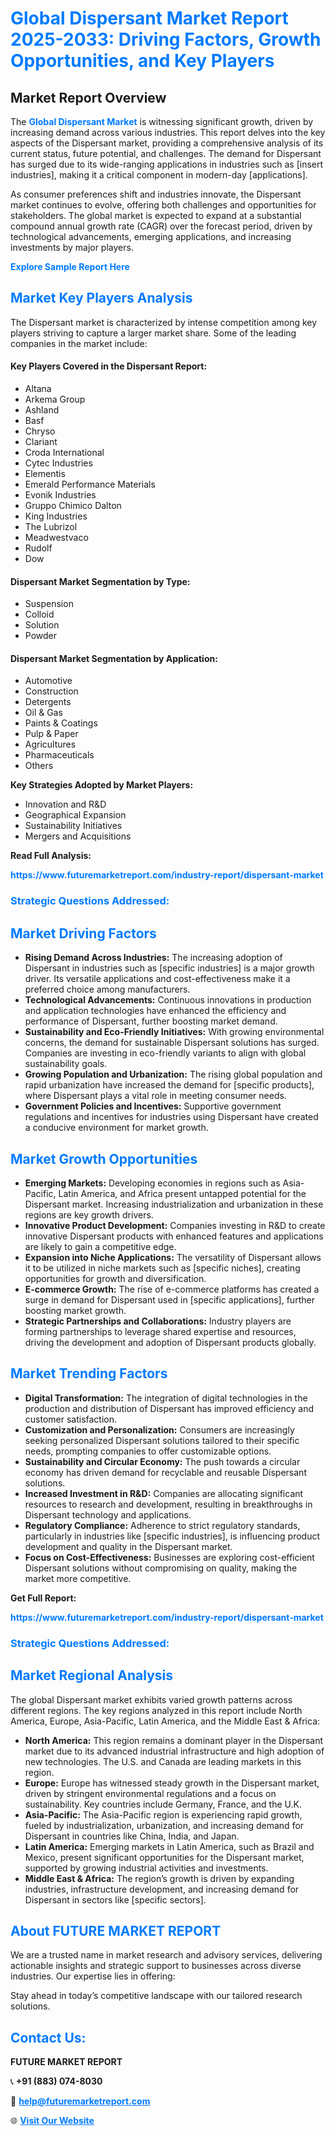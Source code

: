 <h1 style="color: #007BFF;">Global Dispersant Market Report 2025-2033: Driving Factors, Growth Opportunities, and Key Players</h1>

<section id="overview">
<h2>Market Report Overview</h2>
<p>The <a href="https://www.futuremarketreport.com/industry-report/dispersant-market" style="color: #007BFF; text-decoration: none;"><strong>Global Dispersant Market</strong></a> is witnessing significant growth, driven by increasing demand across various industries. This report delves into the key aspects of the Dispersant market, providing a comprehensive analysis of its current status, future potential, and challenges. The demand for Dispersant has surged due to its wide-ranging applications in industries such as [insert industries], making it a critical component in modern-day [applications].</p>
<p>As consumer preferences shift and industries innovate, the Dispersant market continues to evolve, offering both challenges and opportunities for stakeholders. The global market is expected to expand at a substantial compound annual growth rate (CAGR) over the forecast period, driven by technological advancements, emerging applications, and increasing investments by major players.</p>
</section>

<section id="overview">
<p><a href="https://www.futuremarketreport.com/request-sample/reportId=31165" style="color: #007BFF; text-decoration: none;"><strong>Explore Sample Report Here</strong></a></p>
</section>

<section id="key-players">
<h2 style="color: #007BFF;">Market Key Players Analysis</h2>
<p>The Dispersant market is characterized by intense competition among key players striving to capture a larger market share. Some of the leading companies in the market include:</p>
<h4>Key Players Covered in the Dispersant Report:</h4>
<ul><li>Altana</li><li>Arkema Group</li><li>Ashland</li><li>Basf</li><li>Chryso</li><li>Clariant</li><li>Croda International</li><li>Cytec Industries</li><li>Elementis</li><li>Emerald Performance Materials</li><li>Evonik Industries</li><li>Gruppo Chimico Dalton</li><li>King Industries</li><li>The Lubrizol</li><li>Meadwestvaco</li><li>Rudolf</li><li>Dow</li></ul>
<h4>Dispersant Market Segmentation by Type:</h4>
<ul><li>Suspension</li><li>Colloid</li><li>Solution</li><li>Powder</li></ul>

<h4>Dispersant Market Segmentation by Application:</h4>
<ul><li>Automotive</li><li>Construction</li><li>Detergents</li><li>Oil &amp; Gas</li><li>Paints &amp; Coatings</li><li>Pulp &amp; Paper</li><li>Agricultures</li><li>Pharmaceuticals</li><li>Others</li></ul>
<p><strong>Key Strategies Adopted by Market Players:</strong></p>
<ul>
<li>Innovation and R&D</li>
<li>Geographical Expansion</li>
<li>Sustainability Initiatives</li>
<li>Mergers and Acquisitions</li>
</ul>
</section>

<section>
<p><strong>Read Full Analysis: </strong></p><a href="https://www.futuremarketreport.com/industry-report/dispersant-market" style="color: #007BFF; text-decoration: none;"><strong>https://www.futuremarketreport.com/industry-report/dispersant-market</strong></a>
<h3 style="color: #007BFF;">Strategic Questions Addressed:</h3>
</section>

<section id="driving-factors">
<h2 style="color: #007BFF;">Market Driving Factors</h2>
<ul>
<li><strong>Rising Demand Across Industries:</strong> The increasing adoption of Dispersant in industries such as [specific industries] is a major growth driver. Its versatile applications and cost-effectiveness make it a preferred choice among manufacturers.</li>
<li><strong>Technological Advancements:</strong> Continuous innovations in production and application technologies have enhanced the efficiency and performance of Dispersant, further boosting market demand.</li>
<li><strong>Sustainability and Eco-Friendly Initiatives:</strong> With growing environmental concerns, the demand for sustainable Dispersant solutions has surged. Companies are investing in eco-friendly variants to align with global sustainability goals.</li>
<li><strong>Growing Population and Urbanization:</strong> The rising global population and rapid urbanization have increased the demand for [specific products], where Dispersant plays a vital role in meeting consumer needs.</li>
<li><strong>Government Policies and Incentives:</strong> Supportive government regulations and incentives for industries using Dispersant have created a conducive environment for market growth.</li>
</ul>
</section>

<section id="growth-opportunities">
<h2 style="color: #007BFF;">Market Growth Opportunities</h2>
<ul>
<li><strong>Emerging Markets:</strong> Developing economies in regions such as Asia-Pacific, Latin America, and Africa present untapped potential for the Dispersant market. Increasing industrialization and urbanization in these regions are key growth drivers.</li>
<li><strong>Innovative Product Development:</strong> Companies investing in R&D to create innovative Dispersant products with enhanced features and applications are likely to gain a competitive edge.</li>
<li><strong>Expansion into Niche Applications:</strong> The versatility of Dispersant allows it to be utilized in niche markets such as [specific niches], creating opportunities for growth and diversification.</li>
<li><strong>E-commerce Growth:</strong> The rise of e-commerce platforms has created a surge in demand for Dispersant used in [specific applications], further boosting market growth.</li>
<li><strong>Strategic Partnerships and Collaborations:</strong> Industry players are forming partnerships to leverage shared expertise and resources, driving the development and adoption of Dispersant products globally.</li>
</ul>
</section>

<section id="trending-factors">
<h2 style="color: #007BFF;">Market Trending Factors</h2>
<ul>
<li><strong>Digital Transformation:</strong> The integration of digital technologies in the production and distribution of Dispersant has improved efficiency and customer satisfaction.</li>
<li><strong>Customization and Personalization:</strong> Consumers are increasingly seeking personalized Dispersant solutions tailored to their specific needs, prompting companies to offer customizable options.</li>
<li><strong>Sustainability and Circular Economy:</strong> The push towards a circular economy has driven demand for recyclable and reusable Dispersant solutions.</li>
<li><strong>Increased Investment in R&D:</strong> Companies are allocating significant resources to research and development, resulting in breakthroughs in Dispersant technology and applications.</li>
<li><strong>Regulatory Compliance:</strong> Adherence to strict regulatory standards, particularly in industries like [specific industries], is influencing product development and quality in the Dispersant market.</li>
<li><strong>Focus on Cost-Effectiveness:</strong> Businesses are exploring cost-efficient Dispersant solutions without compromising on quality, making the market more competitive.</li>
</ul>
</section>

<section>
<p><strong>Get Full Report: </strong></p><a href="https://www.futuremarketreport.com/industry-report/dispersant-market" style="color: #007BFF; text-decoration: none;"><strong>https://www.futuremarketreport.com/industry-report/dispersant-market</strong></a>
<h3 style="color: #007BFF;">Strategic Questions Addressed:</h3>
</section>


<section id="regional-analysis">
<h2 style="color: #007BFF;">Market Regional Analysis</h2>
<p>The global Dispersant market exhibits varied growth patterns across different regions. The key regions analyzed in this report include North America, Europe, Asia-Pacific, Latin America, and the Middle East & Africa:</p>
<ul>
<li><strong>North America:</strong> This region remains a dominant player in the Dispersant market due to its advanced industrial infrastructure and high adoption of new technologies. The U.S. and Canada are leading markets in this region.</li>
<li><strong>Europe:</strong> Europe has witnessed steady growth in the Dispersant market, driven by stringent environmental regulations and a focus on sustainability. Key countries include Germany, France, and the U.K.</li>
<li><strong>Asia-Pacific:</strong> The Asia-Pacific region is experiencing rapid growth, fueled by industrialization, urbanization, and increasing demand for Dispersant in countries like China, India, and Japan.</li>
<li><strong>Latin America:</strong> Emerging markets in Latin America, such as Brazil and Mexico, present significant opportunities for the Dispersant market, supported by growing industrial activities and investments.</li>
<li><strong>Middle East & Africa:</strong> The region’s growth is driven by expanding industries, infrastructure development, and increasing demand for Dispersant in sectors like [specific sectors].</li>
</ul>
</section>

<footer>
<h2 style="color: #007BFF;">About FUTURE MARKET REPORT</h2>
<p>We are a trusted name in market research and advisory services, delivering actionable insights and strategic support to businesses across diverse industries. Our expertise lies in offering:</p>

<p>Stay ahead in today’s competitive landscape with our tailored research solutions.</p>

<h2 style="color: #007BFF;">Contact Us:</h2>
<p><strong>FUTURE MARKET REPORT</strong></p>
<p>📞 <strong>+91 (883) 074-8030</strong></p>
<p>📧 <strong><a href="mailto:help@futuremarketreport.com" style="color: #007BFF;">help@futuremarketreport.com</a></strong></p>
<p>🌐 <strong><a href="https://www.futuremarketreport.com/" style="color: #007BFF;">Visit Our Website</a></strong></p>
</footer>